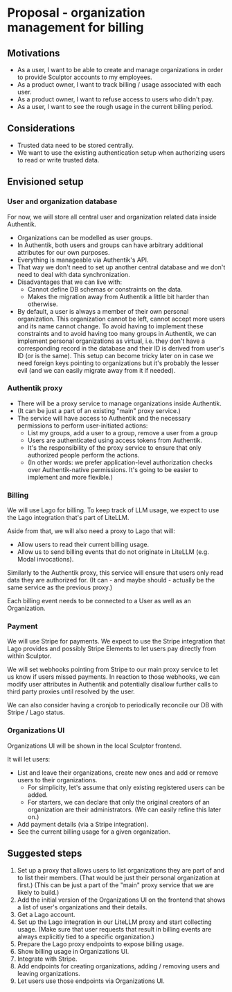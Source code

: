 # Proposal - organization management for billing

## Motivations

- As a user, I want to be able to create and manage organizations in order to provide Sculptor accounts to my employees.
- As a product owner, I want to track billing / usage associated with each user.
- As a product owner, I want to refuse access to users who didn't pay.
- As a user, I want to see the rough usage in the current billing period.


## Considerations

- Trusted data need to be stored centrally.
- We want to use the existing authentication setup when authorizing users to read or write trusted data.


## Envisioned setup

### User and organization database

For now, we will store all central user and organization related data inside Authentik.

- Organizations can be modelled as user groups.
- In Authentik, both users and groups can have arbitrary additional attributes for our own purposes.
- Everything is manageable via Authentik's API.
- That way we don't need to set up another central database and we don't need to deal with data synchronization.
- Disadvantages that we can live with:
    - Cannot define DB schemas or constraints on the data.
    - Makes the migration away from Authentik a little bit harder than otherwise.
- By default, a user is always a member of their own personal organization.
  This organization cannot be left, cannot accept more users and its name cannot change.
  To avoid having to implement these constraints and to avoid having too many groups in Authentik,
  we can implement personal organizations as virtual, i.e. they don't have a corresponding record in the database and their ID is derived from user's ID (or is the same). This setup can become tricky later on in case we need foreign keys pointing to organizations but it's probably the lesser evil (and we can easily migrate away from it if needed).

### Authentik proxy

- There will be a proxy service to manage organizations inside Authentik.
- (It can be just a part of an existing "main" proxy service.)
- The service will have access to Authentik and the necessary permissions to perform user-initiated actions:
    - List my groups, add a user to a group, remove a user from a group
    - Users are authenticated using access tokens from Authentik.
    - It's the responsibility of the proxy service to ensure that only authorized people perform the actions.
    - (In other words: we prefer application-level authorization checks over Authentik-native permissions.
       It's going to be easier to implement and more flexible.)


### Billing

We will use Lago for billing. To keep track of LLM usage, we expect to use the Lago integration that's part of LiteLLM.

Aside from that, we will also need a proxy to Lago that will:

- Allow users to read their current billing usage.
- Allow us to send billing events that do not originate in LiteLLM (e.g. Modal invocations).

Similarly to the Authentik proxy, this service will ensure that users only read data they are authorized for.
(It can - and maybe should - actually be the same service as the previous proxy.)

Each billing event needs to be connected to a User as well as an Organization.


### Payment

We will use Stripe for payments. We expect to use the Stripe integration that Lago provides and possibly Stripe Elements
to let users pay directly from within Sculptor.

We will set webhooks pointing from Stripe to our main proxy service to let us know if users missed payments.
In reaction to those webhooks, we can modify user attributes in Authentik and potentially disallow further calls to third party proxies until resolved by the user.

We can also consider having a cronjob to periodically reconcile our DB with Stripe / Lago status.


### Organizations UI

Organizations UI will be shown in the local Sculptor frontend.

It will let users:
- List and leave their organizations, create new ones and add or remove users to their organizations.
    - For simplicity, let's assume that only existing registered users can be added.
    - For starters, we can declare that only the original creators of an organization are their administrators.
      (We can easily refine this later on.)
- Add payment details (via a Stripe integration).
- See the current billing usage for a given organization.


## Suggested steps

1. Set up a proxy that allows users to list organizations they are part of and to list their members. (That would be just their personal organization at first.)
   (This can be just a part of the "main" proxy service that we are likely to build.)
2. Add the initial version of the Organizations UI on the frontend that shows a list of user's organizations and their details.
3. Get a Lago account.
4. Set up the Lago integration in our LiteLLM proxy and start collecting usage.
   (Make sure that user requests that result in billing events are always explicitly tied to a specific organization.)
6. Prepare the Lago proxy endpoints to expose billing usage.
7. Show billing usage in Organizations UI.
8. Integrate with Stripe.
10. Add endpoints for creating organizations, adding / removing users and leaving organizations.
11. Let users use those endpoints via Organizations UI.
